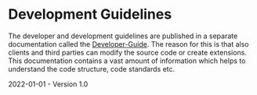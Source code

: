 # Development Guidelines

The developer and development guidelines are published in a separate documentation called the [Developer-Guide](https://github.com/Karaka-Management/Developer-Guide). The reason for this is that also clients and third parties can modify the source code or create extensions. This documentation contains a vast amount of information which helps to understand the code structure, code standards etc. 

2022-01-01 - Version 1.0
